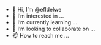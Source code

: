 - 👋 Hi, I’m @efldelwe
- 👀 I’m interested in ...
- 🌱 I’m currently learning ...
- 💞️ I’m looking to collaborate on ...
- 📫 How to reach me ...

<!---
efldelwe/efldelwe is a ✨ special ✨ repository because its `README.md` (this file) appears on your GitHub profile.
You can click the Preview link to take a look at your changes.
--->
